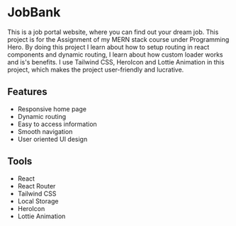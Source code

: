 # JobBank

This is a job portal website, where you can find out your dream job. This project is for the Assignment of my MERN stack course under Programming Hero. By doing this project I learn about how to setup routing in react components and dynamic routing, I learn about how custom loader works and is's benefits. I use Tailwind CSS, HeroIcon and Lottie Animation in this project, which makes the project user-friendly and lucrative.   

## Features 
- Responsive home page
- Dynamic routing
- Easy to access information
- Smooth navigation 
- User oriented UI design


## Tools
- React
- React Router
- Tailwind CSS
- Local Storage
- HeroIcon
- Lottie Animation 
